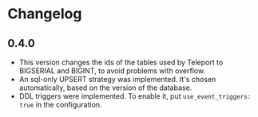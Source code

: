 # Changelog

## 0.4.0

- This version changes the ids of the tables used by Teleport to BIGSERIAL and BIGINT, to avoid problems with overflow.
- An sql-only UPSERT strategy was implemented. It's chosen automatically, based on the version of the database.
- DDL triggers were implemented. To enable it, put `use_event_triggers: true` in the configuration.

